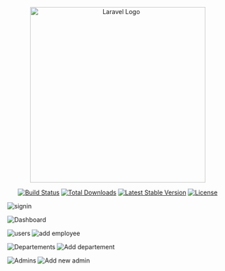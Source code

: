 <p align="center"><a href="https://laravel.com" target="_blank"><img src="https://raw.githubusercontent.com/laravel/art/master/logo-lockup/5%20SVG/2%20CMYK/1%20Full%20Color/laravel-logolockup-cmyk-red.svg" width="400" alt="Laravel Logo"></a></p>

<p align="center">
<a href="https://github.com/laravel/framework/actions"><img src="https://github.com/laravel/framework/workflows/tests/badge.svg" alt="Build Status"></a>
<a href="https://packagist.org/packages/laravel/framework"><img src="https://img.shields.io/packagist/dt/laravel/framework" alt="Total Downloads"></a>
<a href="https://packagist.org/packages/laravel/framework"><img src="https://img.shields.io/packagist/v/laravel/framework" alt="Latest Stable Version"></a>
<a href="https://packagist.org/packages/laravel/framework"><img src="https://img.shields.io/packagist/l/laravel/framework" alt="License"></a>
</p>


![signin](https://github.com/Kamal4hamidi/Gestion_employee/assets/114773590/38b158be-4a68-478a-be6d-81f7a48f0809)

![Dashboard](https://github.com/Kamal4hamidi/Gestion_employee/assets/114773590/e60764ea-3438-4eba-bc5c-b2d76809d04c)

![users](https://github.com/Kamal4hamidi/Gestion_employee/assets/114773590/dec84628-44cb-4236-ae4a-1b137be9f2b8)
![add employee](https://github.com/Kamal4hamidi/Gestion_employee/assets/114773590/9a8acd15-2a61-403c-a88e-3e6b0ef00e1c)

![Departements](https://github.com/Kamal4hamidi/Gestion_employee/assets/114773590/049c69bb-841d-44ba-8217-3b950e9bf0e4)
![Add departement](https://github.com/Kamal4hamidi/Gestion_employee/assets/114773590/b9a63245-7454-40df-984f-cbdf20dc42ea)

![Admins](https://github.com/Kamal4hamidi/Gestion_employee/assets/114773590/29b38130-62da-4dc3-8da3-9926560067f4)
![Add new admin](https://github.com/Kamal4hamidi/Gestion_employee/assets/114773590/47c8d188-55ec-456d-be43-4ec9a064fbc3)
